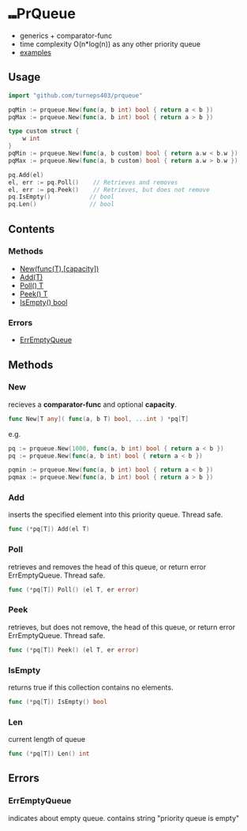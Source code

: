 # ⑉PrQueue
- generics + comparator-func
- time complexity O(n\*log(n)) as any other priority queue
- [examples](#erremptyqueue)

## Usage

```go
import "github.com/turneps403/prqueue"

pqMin := prqueue.New(func(a, b int) bool { return a < b })
pqMax := prqueue.New(func(a, b int) bool { return a > b })

type custom struct {
    w int
}
pqMin := prqueue.New(func(a, b custom) bool { return a.w < b.w })
pqMax := prqueue.New(func(a, b custom) bool { return a.w > b.w })

pq.Add(el)
el, err := pq.Poll()	// Retrieves and removes
el, err := pq.Peek()	// Retrieves, but does not remove
pq.IsEmpty()		   // bool
pq.Len()			   // bool
```

## Contents

### Methods
- [New(func(T),[capacity])](#new)
- [Add(T)](#add)
- [Poll() T](#poll)
- [Peek() T](#peek)
- [IsEmpty() bool](#isempty)

### Errors
- [ErrEmptyQueue](#erremptyqueue)


## Methods

### New
recieves a **comparator-func** and optional **capacity**.
```go
func New[T any]( func(a, b T) bool, ...int ) *pq[T]
```
e.g.
```go
pq := prqueue.New(1000, func(a, b int) bool { return a < b })
pq := prqueue.New(func(a, b int) bool { return a < b })

pqmin := prqueue.New(func(a, b int) bool { return a < b })
pqmax := prqueue.New(func(a, b int) bool { return a > b })
```

### Add
inserts the specified element into this priority queue. Thread safe.
```go
func (*pq[T]) Add(el T)
```

### Poll
retrieves and removes the head of this queue, or return error ErrEmptyQueue. Thread safe.
```go
func (*pq[T]) Poll() (el T, er error)
```

### Peek
retrieves, but does not remove, the head of this queue, or return error ErrEmptyQueue. Thread safe.
```go
func (*pq[T]) Peek() (el T, er error)
```

### IsEmpty
returns true if this collection contains no elements.
```go
func (*pq[T]) IsEmpty() bool
```

### Len
current length of queue
```go
func (*pq[T]) Len() int
```

## Errors

### ErrEmptyQueue 
indicates about empty queue. contains string "priority queue is empty"